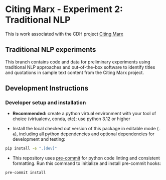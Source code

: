# Citing Marx - Experiment 2: Traditional NLP

This is work associated with the CDH project [Citing Marx](https://cdh.princeton.edu/projects/citing-marx/)

## Traditional NLP experiments

This branch contains code and data for preliminary experiments using
traditional NLP approaches and out-of-the-box software to identify
titles and quotations in sample text content from the Citing Marx project.


## Development Instructions

### Developer setup and installation
- **Recommended:** create a python virtual environment with your tool of choice (virtualenv, conda, etc); use python 3.12 or higher

- Install the local checked out version of this package in editable mode (`-e`), including all python dependencies and optional dependencies for development and testing:

```sh
pip install -e ".[dev]"
```

- This repository uses [pre-commit](https://pre-commit.com/) for python code linting and consistent formatting. Run this command to initialize and install pre-commit hooks:

```sh
pre-commit install
```